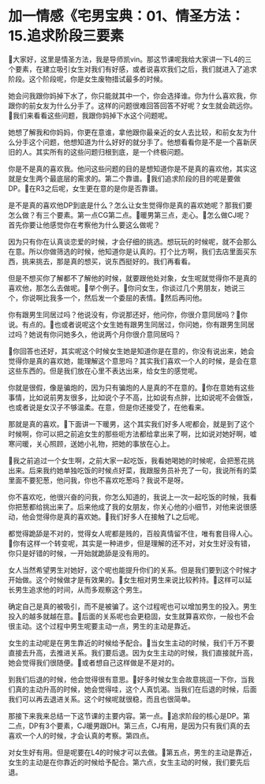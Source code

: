 # 加一情感《宅男宝典：01、情圣方法：15.追求阶段三要素

🎼大家好，这里是情圣方法，我是导师凯vin。那这节课呢我给大家讲一下L4的三个要素，在建立吸引女生对我们有好感，或者说喜欢我们之后，我们就进入了追求阶段。这个阶段呢，你是女生废物措试最多的时候。

她会问我跟你妈掉下水了，你只能就其中一个，你会选择谁。你为什么喜欢我，你跟你的前女友为什么分手了。这样的问题很难回答回答不好呢？女生就会疏远你。🎼我们来看看这些问题，我跟你妈掉下水这个问题呢。

她想了解我和你妈妈，你更在意谁，拿他跟你最亲近的女人去比较，和前女友为什么分手这个问题，他想知道为什么好好的就分手了。他想看看你是不是一个喜新厌旧的人。其实所有的这些问题归根到底，是一个终极问题。

你是不是真的喜欢我。他问这些问题的目的是想知道你是不是真的喜欢他，其实这就是女生两个最底层的需求的。第二个靠谱。🎼我们追求阶段的目的呢是要做DP。🎼在R3之后呢，女生更在意的是你是否靠谱。

是不是真的喜欢他DP到底是什么？怎么让女生觉得你是真的喜欢她呢？那我们要怎么做？有三个要素。第一点CG第二点。🎼暖男第三点，走心。🎼怎么做CJ呢？首先你要让他感觉你在考察他为什么要这么做呢？

因为只有你在认真谈恋爱的时候，才会仔细的挑选。想玩玩的时候呢，就不会那么在意。所以你做筛选的时候，他知道你是认真的。打个比方啊，我们去店里面买东西，挑来挑去，那是真的想买，说东西挺好的。我们再看看。

但是不想买你了解都不了解他的时候，就要跟他处对象，女生呢就觉得你不是真的喜欢他，那怎么去做呢。🎼举个例子。🎼你问女生，你谈过几个男朋友，她说三个，你说啊比我多一个，然后发一个委屈的表情。🎼然后再问他。

你有跟男生同居过吗？他说没有，你说那还好，他问你，你很介意同居吗？🎼你说。有点的。🎼也或者说呢这个女生她有跟男生同居过，你问她，你有跟男生同居过吗？她说有你问她多久，他说两个月你很介意同居吗？

🎼你回答也还好，其实呢这个时候女生她是知道你是在意的，你没有说出来，她会觉得你是真的喜欢她，能理解这个意思吗？其实我们喜欢一个人的时候，是会在意这些东西的。但是我们放在心里不表达出来，给女生的感觉呢。

你就是很假，像是骗炮的，因为只有骗炮的人是真的不在意的。🎼你在意她有这些事情，比如说前男友很多，比如说个子不高，比如说有点胖，比如说呢不会做饭，也或者说是女汉子不够温柔。在意，但是你还接受了，在他看来。

那就是真的喜欢。🎼下面讲一下暖男，这个其实我们好多人呢都会，就是到了这个时候啊，你可以把之前追女生的那些呃方法都给拿出来了啊，比如说对她好啊，嘘寒问暖，关心照顾，送她小礼物，把她的事放在心上。

🎼我之前追过一个女生啊，之前大家一起吃饭，我看她喝她的时候呢，会把葱花挑出来。后来我约她单独吃饭的时候点好菜，我跟服务员补充了一句，我说所有的菜里面不要犯葱，他问我，你也不喜欢吃葱吗？我说不是呀。

你不喜欢吃，他很兴奋的问我，你怎么知道的，我说上一次一起吃饭的时候，我看你把葱都给挑出来了。后来他成了我的女朋友，你关心他的小细节，对他来说很感动，他会觉得你是真的喜欢她。🎼我们好多人在接触了L之后呢。

都觉得跪舔是不对的，觉得女人呢都是贱的，百般真情留不住，唯有套目得人心。🎼你有这样一个转变呢，其实是一种进步，但是理解的还不对，对女生好没有错，你只是好错的时候，一开始就跪舔是没有用的。

女人当然希望男生对她好，这个呢也能提升你们的关系。但是我们要到这个时候才开始做。这个时候做才是有效果的。🎼女生相对男生来说比较矜持。🎼这样可以延长男生追求他的时间，从而多观察这个男生。

确定自己是真的被吸引，而不是被骗了。这个过程呢也可以增加男生的投入。男生投入的越多就越在意。🎼后面的关系呢也会更稳固，女生就算喜欢你，一般也不会很主动。这个过程中男生呢要主动一点，男生的主动是靠近。

女生的主动呢是在男生靠近的时候给予配合。🎼当女生主动的时候，我们千万不要直接去升高，去推进关系。我们要后退。因为女生主动的时候，我们直接就升高，她会觉得我们很随便。🎼或者想自己这样做是不是对的。

到我们后退的时候，他会觉得很有意思。🎼好多时候女生会故意挑逗一下你，当我们真的主动升高的时候，她会觉得哇，这个人真饥渴。当我们在后退的时候，后面我们可以再去退进关系。这个时候呢就很稳，而且也很简单。

那接下来我来总结一下这节课的主要内容。第一点。🎼追求阶段的核心是DP。第二点，DP有3个要素，CJ暖男跟DH。第三点，CJ有用，是因为只有我们真的去喜欢一个人的时候，才会认真的考察。第四点。

对女生好有用。但是呢要在L4的时候才可以去做。🎼第五点，男生的主动是靠近，女生的主动是在你靠近的时候给予配合。第六点，女生主动的时候，我们要先后退。

